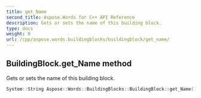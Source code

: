 ```yaml
---
title: get_Name
second_title: Aspose.Words for C++ API Reference
description: Gets or sets the name of this building block. 
type: docs
weight: 0
url: /cpp/aspose.words.buildingblocks/buildingblock/get_name/
---
```

## BuildingBlock.get_Name method


Gets or sets the name of this building block.

```cpp
System::String Aspose::Words::BuildingBlocks::BuildingBlock::get_Name() const
```

